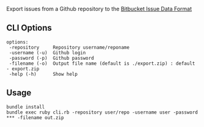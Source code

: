 Export issues from a Github repository to the
[Bitbucket Issue Data Format](https://confluence.atlassian.com/display/BITBUCKET/Export+or+Import+Issue+Data)

## CLI Options
```
options:
 -repository     Repository username/reponame
 -username (-u)  Github login
 -password (-p)  Github password
 -filename (-o)  Output file name (default is ./export.zip) : default - export.zip
 -help (-h)      Show help
```

## Usage

```
bundle install
bundle exec ruby cli.rb -repository user/repo -username user -password *** -filename out.zip
```
